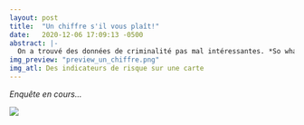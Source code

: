 ```yaml
---
layout: post
title:  "Un chiffre s'il vous plaît!"
date:   2020-12-06 17:09:13 -0500
abstract: |-
  On a trouvé des données de criminalité pas mal intéressantes. *So what?* Y'en a tellement qu'on comprend encore moins qu'avec nos préjugés... Est-ce qu'on pourrait avoir juste un chiffre clair, facile à digérer?
img_preview: "preview_un_chiffre.png"
img_atl: Des indicateurs de risque sur une carte
---
```


*Enquête en cours...*


 <img src="{{site.url}}/assets/preview_un_chiffre.png">
